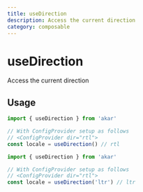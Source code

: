 ```yaml
---
title: useDirection
description: Access the current direction
category: composable
---
```


# useDirection

<Description>
Access the current direction
</Description>

## Usage

```ts
import { useDirection } from 'akar'

// With ConfigProvider setup as follows
// <ConfigProvider dir="rtl">
const locale = useDirection() // rtl
```

```ts
import { useDirection } from 'akar'

// With ConfigProvider setup as follows
// <ConfigProvider dir="rtl">
const locale = useDirection('ltr') // ltr
```

